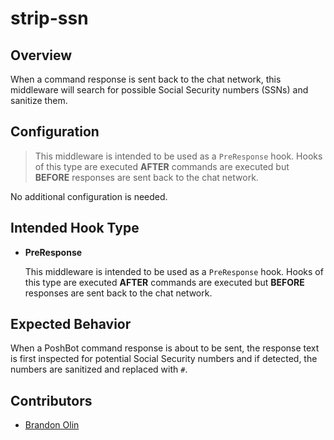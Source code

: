 # strip-ssn

## Overview

When a command response is sent back to the chat network, this middleware will search for possible Social Security numbers (SSNs) and sanitize them.

## Configuration

> This middleware is intended to be used as a `PreResponse` hook.
> Hooks of this type are executed **AFTER** commands are executed but **BEFORE** responses are sent back to the chat network.

No additional configuration is needed.

## Intended Hook Type

- **PreResponse**

  This middleware is intended to be used as a `PreResponse` hook.
  Hooks of this type are executed **AFTER** commands are executed but **BEFORE** responses are sent back to the chat network.

## Expected Behavior

When a PoshBot command response is about to be sent, the response text is first inspected for potential Social Security numbers and if detected, the numbers are sanitized and replaced with `#`.

## Contributors

- [Brandon Olin](https://github.com/devblackops)
